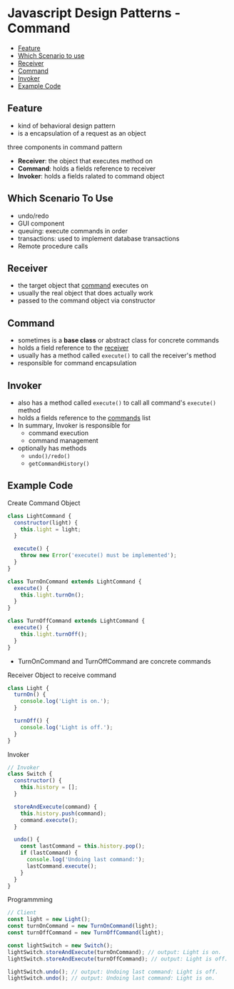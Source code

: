 # Javascript Design Patterns - Command

* [Feature](#feature)
* [Which Scenario to use](#which-scenario-to-use)
* [Receiver](#receiver)
* [Command](#command)
* [Invoker](#invoker)
* [Example Code](#example-code)

## Feature

- kind of behavioral design pattern
- is a encapsulation of a request as an object

three components in command pattern

- **Receiver**: the object that executes method on
- **Command**: holds a fields reference to receiver
- **Invoker**: holds a fields ralated to command object

## Which Scenario To Use

- undo/redo
- GUI component
- queuing: execute commands in order
- transactions: used to implement database transactions
- Remote procedure calls

## Receiver

- the target object that [command](#command) executes on
- usually the real object that does actually work
- passed to the command object via constructor

## Command

- sometimes is a **base class** or abstract class for concrete commands
- holds a field reference to the [receiver](#receiver)
- usually has a method called `execute()` to call the receiver's method
- responsible for command encapsulation

## Invoker

- also has a method called `execute()` to call all command's `execute()` method
- holds a fields reference to the [commands](#command) list
- In summary, Invoker is responsible for
  - command execution
  - command management
- optionally has methods
  - `undo()/redo()`
  - `getCommandHistory()`

## Example Code

Create Command Object

```js
class LightCommand {
  constructor(light) {
    this.light = light;
  }

  execute() {
    throw new Error('execute() must be implemented');
  }
}

class TurnOnCommand extends LightCommand {
  execute() {
    this.light.turnOn();
  }
}

class TurnOffCommand extends LightCommand {
  execute() {
    this.light.turnOff();
  }
}
```

- TurnOnCommand and TurnOffCommand are concrete commands

Receiver Object to receive command

```js
class Light {
  turnOn() {
    console.log('Light is on.');
  }

  turnOff() {
    console.log('Light is off.');
  }
}
```

Invoker

```js
// Invoker
class Switch {
  constructor() {
    this.history = [];
  }

  storeAndExecute(command) {
    this.history.push(command);
    command.execute();
  }

  undo() {
    const lastCommand = this.history.pop();
    if (lastCommand) {
      console.log('Undoing last command:');
      lastCommand.execute();
    }
  }
}
```

Programmming

```js
// Client
const light = new Light();
const turnOnCommand = new TurnOnCommand(light);
const turnOffCommand = new TurnOffCommand(light);

const lightSwitch = new Switch();
lightSwitch.storeAndExecute(turnOnCommand); // output: Light is on.
lightSwitch.storeAndExecute(turnOffCommand); // output: Light is off.

lightSwitch.undo(); // output: Undoing last command: Light is off.
lightSwitch.undo(); // output: Undoing last command: Light is on.
```